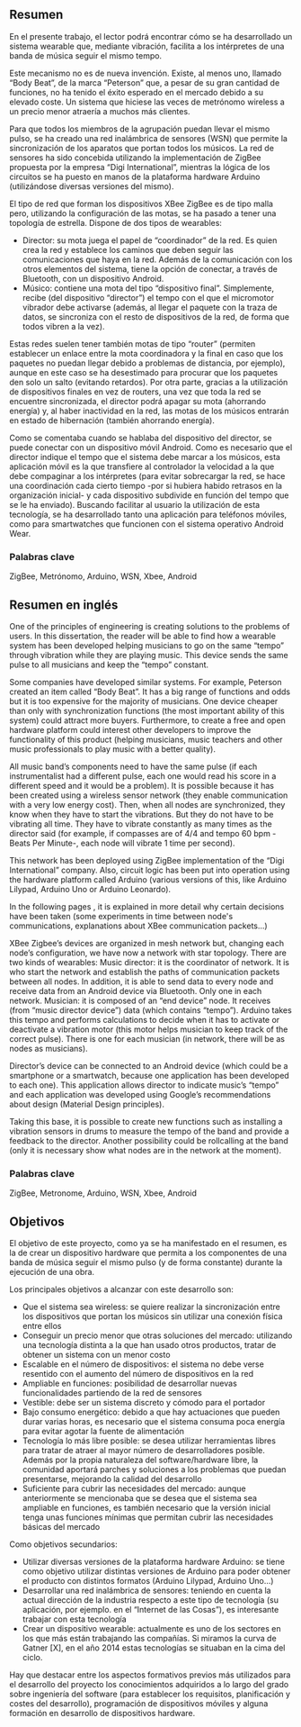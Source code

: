 ## Resumen

En el presente trabajo, el lector podrá encontrar cómo se ha desarrollado un sistema wearable que, mediante vibración, facilita a los intérpretes de una banda de música seguir el mismo tempo.

Este mecanismo no es de nueva invención. Existe, al menos uno, llamado “Body Beat”, de la marca “Peterson” que, a pesar de su gran cantidad de funciones, no ha tenido el éxito esperado en el mercado debido a su elevado coste. Un sistema que hiciese las veces de metrónomo wireless a un precio menor atraería a muchos más clientes.

Para que todos los miembros de la agrupación puedan llevar el mismo pulso, se ha creado una red inalámbrica de sensores (WSN) que permite la sincronización de los aparatos que portan todos los músicos. La red de sensores ha sido concebida utilizando la implementación de ZigBee propuesta por la empresa “Digi International”, mientras la lógica de los circuitos se ha puesto en manos de la plataforma hardware Arduino (utilizándose diversas versiones del mismo).

El tipo de red que forman los dispositivos XBee ZigBee es de tipo malla pero, utilizando la configuración de las motas, se ha pasado a tener una topología de estrella. Dispone de dos tipos de wearables:

* Director: su mota juega el papel de “coordinador” de la red. Es quien crea la red y establece los caminos que deben seguir las comunicaciones que haya en la red. Además de la comunicación con los otros elementos del sistema, tiene la opción de conectar, a través de Bluetooth, con un dispositivo Android. 
* Músico: contiene una mota del tipo “dispositivo final”. Simplemente, recibe (del dispositivo “director”) el tempo con el que el micromotor vibrador debe activarse (además, al llegar el paquete con la traza de datos, se sincroniza con el resto de dispositivos de la red, de forma que todos vibren a la vez).

Estas redes suelen tener también motas de tipo “router” (permiten establecer un enlace entre la mota coordinadora y la final en caso que los paquetes no puedan llegar debido a problemas de distancia, por ejemplo), aunque en este caso se ha desestimado para procurar que los paquetes den solo un salto (evitando retardos). Por otra parte, gracias a la utilización de dispositivos finales en vez de routers, una vez que toda la red se encuentre sincronizada, el director podrá apagar su mota (ahorrando energía) y, al haber inactividad en la red, las motas de los músicos entrarán en estado de hibernación (también ahorrando energía).

Como se comentaba cuando se hablaba del dispositivo del director, se puede conectar con un dispositivo móvil Android. Como es necesario que el director indique el tempo que el sistema debe marcar a los músicos, esta aplicación móvil es la que transfiere al controlador la velocidad a la que debe compaginar a los intérpretes (para evitar sobrecargar la red, se hace una coordinación cada cierto tiempo -por si hubiera habido retrasos en la organización inicial- y cada dispositivo subdivide en función del tempo que se le ha enviado). Buscando facilitar al usuario la utilización de esta tecnología, se ha desarrollado tanto una aplicación para teléfonos móviles, como para smartwatches que funcionen con el sistema operativo Android Wear.


### Palabras clave

ZigBee, Metrónomo, Arduino, WSN, Xbee, Android



## Resumen en inglés

One of the principles of engineering is creating solutions to the problems of users. In this dissertation, the reader will be able to find how a wearable system has been developed helping musicians to go on the same “tempo” through vibration while they are playing music. This device sends the same pulse to all musicians and keep the “tempo” constant.


Some companies have developed similar systems. For example, Peterson created an item called “Body Beat”. It has a big range of functions and odds but it is too expensive for the majority of musicians. One device cheaper than only with synchronization functions (the most important ability of this system) could attract more buyers. Furthermore, to create a free and open hardware platform could interest other developers to improve the functionality of this product (helping musicians, music teachers and other music professionals to play music with a better quality).


All music band’s components need to have the same pulse (if each instrumentalist had a different pulse, each one would read his score in a different speed and it would be a problem). It is possible because it has been created using a wireless sensor network (they enable communication with a very low energy cost). Then, when all nodes are synchronized, they know when they have to start the vibrations. But they do not have to be vibrating all time. They have to vibrate constantly as many times as the director said (for example, if compasses are of 4/4 and tempo 60 bpm -Beats Per Minute-, each node will vibrate 1 time per second).

This network has been deployed using ZigBee implementation of the “Digi International” company. Also, circuit logic has been put into operation using the hardware platform called Arduino (various versions of this, like Arduino Lilypad, Arduino Uno or Arduino Leonardo).


In the following pages , it is explained in more detail why certain decisions have been taken (some experiments in time between node's communications, explanations about XBee communication packets...)

XBee Zigbee’s devices are organized in mesh network but, changing each node’s configuration, we have now a network with star topology. There are two kinds of wearables:
Music director: it is the coordinator of network. It is who start the network and establish the paths of communication packets between all nodes. In addition, it is able to send data to every node and receive data from an Android device via Bluetooth. Only one in each network.
Musician: it is composed of an “end device” node. It receives (from “music director device”) data (which contains “tempo”). Arduino takes this tempo and performs calculations to decide when it has to activate or deactivate a vibration motor (this motor helps musician to keep track of the correct pulse). There is one for each musician (in network, there will be as nodes as musicians).

Director’s device can be connected to an Android device (which could be a smartphone or a smartwatch, because one application has been developed to each one). This application allows director to indicate music’s “tempo” and each application was developed using Google’s recommendations about design (Material Design principles).

Taking this base, it is possible to create new functions such as installing a vibration sensors in drums to measure the tempo of the band and provide a feedback to the director. Another possibility could be rollcalling at the band (only it is necessary show what nodes are in the network at the moment).


### Palabras clave

ZigBee, Metronome, Arduino, WSN, Xbee, Android


## Objetivos 

El objetivo de este proyecto, como ya se ha manifestado en el resumen, es la de crear un dispositivo hardware que permita a los componentes de una banda de música seguir el mismo pulso (y de forma constante) durante la ejecución de una obra.

Los principales objetivos a alcanzar con este desarrollo son:
* Que el sistema sea wireless: se quiere realizar la sincronización entre los dispositivos que portan los músicos sin utilizar una conexión física entre ellos
* Conseguir un precio menor que otras soluciones del mercado: utilizando una tecnología distinta a la que han usado otros productos, tratar de obtener un sistema con un menor costo
* Escalable en el número de dispositivos: el sistema no debe verse resentido con el aumento del número de dispositivos en la red
* Ampliable en funciones: posibilidad de desarrollar nuevas funcionalidades partiendo de la red de sensores
* Vestible: debe ser un sistema discreto y cómodo para el portador
* Bajo consumo energético: debido a que hay actuaciones que pueden durar varias horas, es necesario que el sistema consuma poca energía para evitar agotar la fuente de alimentación
* Tecnología lo más libre posible: se desea utilizar herramientas libres para tratar de atraer al mayor número de desarrolladores posible. Además por la propia naturaleza del software/hardware libre, la comunidad aportará parches y soluciones a los problemas que puedan presentarse, mejorando la calidad del desarrollo
* Suficiente para cubrir las necesidades del mercado: aunque anteriormente se mencionaba que se desea que el sistema sea ampliable en funciones, es también necesario que la versión inicial tenga unas funciones mínimas que permitan cubrir las necesidades básicas del mercado


Como objetivos secundarios:
* Utilizar diversas versiones de la plataforma hardware Arduino: se tiene como objetivo utilizar distintas versiones de Arduino para poder obtener el producto con distintos formatos (Arduino Lilypad, Arduino Uno...)
* Desarrollar una red inalámbrica de sensores: teniendo en cuenta la actual dirección de la industria respecto a este tipo de tecnología (su aplicación, por ejemplo. en el “Internet de las Cosas”), es interesante trabajar con esta tecnología
* Crear un dispositivo wearable: actualmente es uno de los sectores en los que más están trabajando las compañías. Si miramos la curva de Gatner [X], en el año 2014 estas tecnologías se situaban en la cima del ciclo.


Hay que destacar entre los aspectos formativos previos más utilizados para el desarrollo del proyecto los conocimientos adquiridos a lo largo del grado sobre ingeniería del software (para establecer los requisitos, planificación y costes del desarrollo), programación de dispositivos móviles y alguna formación en desarrollo de dispositivos hardware.